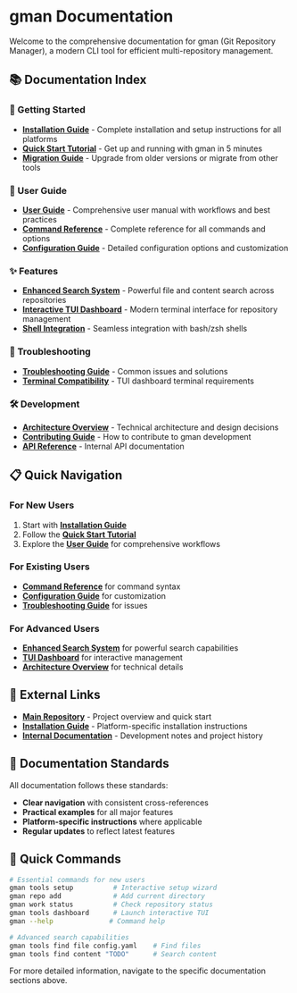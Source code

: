 # gman Documentation

Welcome to the comprehensive documentation for gman (Git Repository Manager), a modern CLI tool for efficient multi-repository management.

## 📚 Documentation Index

### 🚀 Getting Started
- **[Installation Guide](getting-started/INSTALLATION.md)** - Complete installation and setup instructions for all platforms
- **[Quick Start Tutorial](getting-started/QUICK_START.md)** - Get up and running with gman in 5 minutes
- **[Migration Guide](getting-started/MIGRATION.md)** - Upgrade from older versions or migrate from other tools

### 📖 User Guide
- **[User Guide](user-guide/USER_GUIDE.md)** - Comprehensive user manual with workflows and best practices
- **[Command Reference](user-guide/COMMAND_REFERENCE.md)** - Complete reference for all commands and options
- **[Configuration Guide](user-guide/CONFIGURATION.md)** - Detailed configuration options and customization

### ✨ Features
- **[Enhanced Search System](features/SEARCH_SYSTEM.md)** - Powerful file and content search across repositories
- **[Interactive TUI Dashboard](features/TUI_DASHBOARD.md)** - Modern terminal interface for repository management
- **[Shell Integration](features/SHELL_INTEGRATION.md)** - Seamless integration with bash/zsh shells

### 🔧 Troubleshooting
- **[Troubleshooting Guide](troubleshooting/TROUBLESHOOTING.md)** - Common issues and solutions
- **[Terminal Compatibility](troubleshooting/TERMINAL_COMPATIBILITY.md)** - TUI dashboard terminal requirements

### 🛠️ Development
- **[Architecture Overview](development/ARCHITECTURE.md)** - Technical architecture and design decisions
- **[Contributing Guide](development/CONTRIBUTING.md)** - How to contribute to gman development
- **[API Reference](development/API_REFERENCE.md)** - Internal API documentation

## 📋 Quick Navigation

### For New Users
1. Start with **[Installation Guide](getting-started/INSTALLATION.md)**
2. Follow the **[Quick Start Tutorial](getting-started/QUICK_START.md)**
3. Explore the **[User Guide](user-guide/USER_GUIDE.md)** for comprehensive workflows

### For Existing Users
- **[Command Reference](user-guide/COMMAND_REFERENCE.md)** for command syntax
- **[Configuration Guide](user-guide/CONFIGURATION.md)** for customization
- **[Troubleshooting Guide](troubleshooting/TROUBLESHOOTING.md)** for issues

### For Advanced Users
- **[Enhanced Search System](features/SEARCH_SYSTEM.md)** for powerful search capabilities
- **[TUI Dashboard](features/TUI_DASHBOARD.md)** for interactive management
- **[Architecture Overview](development/ARCHITECTURE.md)** for technical details

## 🔗 External Links

- **[Main Repository](../README.md)** - Project overview and quick start
- **[Installation Guide](../DEPLOYMENT.md)** - Platform-specific installation instructions
- **[Internal Documentation](../CLAUDE.md)** - Development notes and project history

## 📝 Documentation Standards

All documentation follows these standards:
- **Clear navigation** with consistent cross-references
- **Practical examples** for all major features
- **Platform-specific instructions** where applicable
- **Regular updates** to reflect latest features

## 🚀 Quick Commands

```bash
# Essential commands for new users
gman tools setup          # Interactive setup wizard
gman repo add             # Add current directory
gman work status          # Check repository status
gman tools dashboard      # Launch interactive TUI
gman --help              # Command help

# Advanced search capabilities
gman tools find file config.yaml    # Find files
gman tools find content "TODO"      # Search content
```

For more detailed information, navigate to the specific documentation sections above.